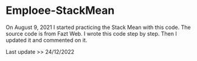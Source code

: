 # Emploee-StackMean

On August 9, 2021 I started practicing the Stack Mean with this code.
The source code is from Fazt Web.
I wrote this code step by step. Then I updated it and commented on it.

Last update >> 24/12/2022
